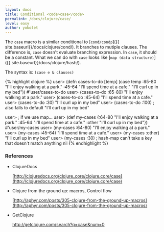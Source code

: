 ```yaml
---
layout: docs
title: Conditional <code>case</code>
permalink: /docs/clojure/case/
level: easy
author: yokolet
---
```


The `case` macro is a similar conditional to [`cond/condp`]({{ site.baseurl}}/docs/clojure/cond/).
It branches to mutiple clauses.
The difference is, `case` doesn't evaluate branching expression.
In `case`, it should be a constant.
What we can do with `case` looks like [`map (data structure)`]({{ site.baseurl}}/docs/clojure/hash/).

The syntax is: `(case e & clauses)`

{% highlight clojure %}
user> (defn cases-to-do
        [temp]
        (case temp
          :65-80 "I'll enjoy walking at a park."
          :45-64 "I'll spend time at a cafe."
          "I'll curl up in my bed"))
#'user/cases-to-do
user> (cases-to-do :65-80)
"I'll enjoy walking at a park."
user> (cases-to-do :45-64)
"I'll spend time at a cafe."
user> (cases-to-do :30)
"I'll curl up in my bed"
user> (cases-to-do :100) ; also falls to default
"I'll curl up in my bed"

user> ; if we use map...
user> (def my-cases {:64-80 "I'll enjoy walking at a park."
                     :45-64 "I'll spend time at a cafe."
                     :other "I'll curl up in my bed"})
#'user/my-cases
user> (my-cases :64-80)
"I'll enjoy walking at a park."
user> (my-cases :45-64)
"I'll spend time at a cafe."
user> (my-cases :other)
"I'll curl up in my bed"
user> (my-cases :30) ; hash-map can't take a key that doesn't match anything
nil
{% endhighlight %}


### References

- ClojureDocs

    [http://clojuredocs.org/clojure_core/clojure.core/case](http://clojuredocs.org/clojure_core/clojure.core/case)


- Clojure from the ground up: macros, Control flow

    [http://aphyr.com/posts/305-clojure-from-the-ground-up-macros](http://aphyr.com/posts/305-clojure-from-the-ground-up-macros)


- GetClojure

    <a href="http://getclojure.com/search?q=case&num=0" target="_blank">http://getclojure.com/search?q=case&num=0</a>
